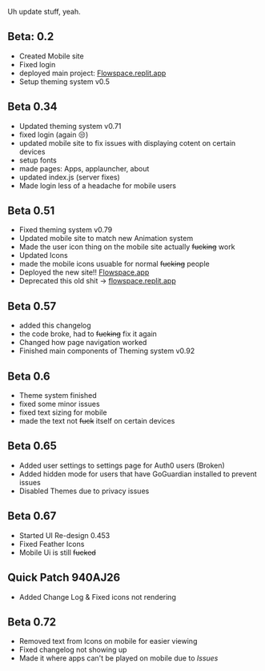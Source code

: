 Uh update stuff, yeah.

## Beta: 0.2
  - Created Mobile site
  - Fixed login
  - deployed main project: [Flowspace.replit.app](https://flowspace.replit.app)
  - Setup theming system v0.5

## Beta 0.34 
  - Updated theming system v0.71
  - fixed login (again 😒)
  - updated mobile site to fix issues with displaying cotent on certain devices
  - setup fonts
  - made pages: Apps, applauncher, about
  - updated index.js (server fixes)
  - Made login less of a headache for mobile users

## Beta 0.51 
  - Fixed theming system v0.79
  - Updated mobile site to match new Animation system
  - Made the user icon thing on the mobile site actually ~~fucking~~ work
  - Updated Icons
  - made the mobile icons usuable for normal ~~fucking~~ people
  - Deployed the new site!! [Flowspace.app](https://flowspace.app)
  - Deprecated this old shit -> [flowspace.replit.app](https://flowspace.replit.app)

## Beta 0.57 
  - added this changelog
  - the code broke, had to ~~fucking~~ fix it again 
  - Changed how page navigation worked
  - Finished main components of Theming system v0.92

## Beta 0.6 
  - Theme system finished
  - fixed some minor issues
  - fixed text sizing for mobile
  - made the text not ~~fuck~~ itself on certain devices

## Beta 0.65 
  - Added user settings to settings page for Auth0 users (Broken)
  - Added hidden mode for users that have GoGuardian installed to prevent issues
  - Disabled Themes due to privacy issues


## Beta 0.67 
  - Started UI Re-design 0.453
  - Fixed Feather Icons
  - Mobile Ui is still ~~fucked~~

## Quick Patch 940AJ26
  - Added Change Log & Fixed icons not rendering

## Beta 0.72 
  - Removed text from Icons on mobile for easier viewing
  - Fixed changelog not showing up
  - Made it where apps can't be played on mobile due to _Issues_